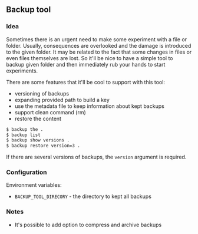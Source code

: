 ## Backup tool

### Idea

Sometimes there is an urgent need to make some experiment with a file or folder. Usually, consequences are overlooked and the damage is introduced to the given folder. It may be related to the fact that some changes in files or even files themselves are lost. So it'll be nice to have a simple tool to backup given folder and then immediately rub your hands to start experiments.

There are some features that it'll be cool to support with this tool:

- versioning of backups
- expanding provided path to build a key
- use the metadata file to keep information about kept backups
- support clean command (rm)
- restore the content

```bash
$ backup the .
$ backup list
$ backup show versions .
$ backup restore version=3 .
```

If there are several versions of backups, the `version` argument is required.

### Configuration

Environment variables:

- `BACKUP_TOOL_DIRECORY` - the directory to kept all backups

### Notes

- It's possible to add option to compress and archive backups
